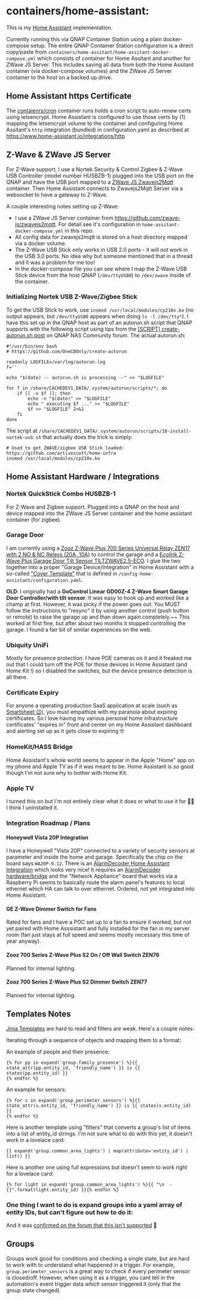 # containers/home-assistant:

This is my [Home Assistant](https://www.home-assistant.io) implementation.

Currently running this via QNAP Container Station using a plain docker-compose setup.
The entire QNAP Container Station configuration is a direct copy/paste from `containers/home-assitant/home-assitant-docker-compose.yml` which consists of container for Home Assitant and another for ZWave JS Server.
This includes saving all data from both the Home Assitant container (via docker-compose volumes) and the ZWave JS Server container to the host on a backed up drive.

## Home Assistant https Certificate

The [contaienrs/cron](../cron/README.md) container runs holds a cron script to auto-renew certs using letsencrypt. Home Assistant is configured to use those certs by (1) mapping the letsencrypt volume to the container and configuring Home Assitant's `http` integration (bundled) in configuration.yaml as described at https://www.home-assistant.io/integrations/http

## Z-Wave & ZWave JS Server

For Z-Wave support, I use a Nortek Security & Control Zigbee & Z-Wave USB Controller (model number HUSBZB-1) plugged into the USB port on the QNAP and have the USB port mapped to a [ZWave JS Zwavejs2Mqtt](https://github.com/zwave-js/zwavejs2mqtt) container. Then Home Assistant connects to Zwavejs2Mqtt Server via a websocket to have a gateway to Z-Wave.

A couple interesting notes setting up Z-Wave:

- I use a ZWave JS Server container from https://github.com/zwave-js/zwavejs2mqtt. For detail see it's configuration in `home-assitant-docker-compose.yml` in this repo.
- All config data for zwavejs2mqtt is stored on a host directory mapped via a docker volume.
- The Z-Wave USB Stick only works in USB 2.0 ports - it will _not_ work in the USB 3.0 ports. No idea why but someone mentioned that in a thread and it was a problem for me too!
- In the docker-compose file you can see where I map the Z-Wave USB Stick device from the host QNAP (`/dev/ttyUSB0`) to `/dev/zwave` inside of the container.

### Initializing Nortek USB Z-Wave/Zigbee Stick

To get the USB Stick to work, use `insmod /usr/local/modules/cp210x.ko` (no output appears, but `/dev/ttyUSB0` appears when doing `ls -l /dev/tty*`). I have this set up in the QNAP host as part of an autorun.sh script that QNAP supports with the following script using tips from the [[SCRIPT] create-autorun.sh post](https://forum.qnap.com/viewtopic.php?f=45&t=130345) on QNAP NAS Community forum. The actual autorun.sh:

```
#!/usr/bin/env bash
# https://github.com/OneCDOnly/create-autorun

readonly LOGFILE=/var/log/autorun.log
f=''

echo "$(date) -- autorun.sh is processing --" >> "$LOGFILE"

for f in /share/CACHEDEV1_DATA/.system/autorun/scripts/*; do
    if [[ -x $f ]]; then
        echo -n "$(date)" >> "$LOGFILE"
        echo " executing $f ..." >> "$LOGFILE"
        $f >> "$LOGFILE" 2>&1
    fi
done
```

The script at `/share/CACHEDEV1_DATA/.system/autorun/scripts/10-install-nortek-usb.sh` that actually does the trick is simply:

```
# Used to get ZWAVE/zigbee USB Stick loaded: https://github.com/activescott/home-infra
insmod /usr/local/modules/cp210x.ko
```

## Home Assistant Hardware / Integrations

### Nortek QuickStick Combo HUSBZB-1

For Z-Wave and Zigbee support. Plugged into a QNAP on the host and device mapped into the ZWave JS Server container and the home assistant container (for zigbee).

### Garage Door

I am currently using a [Zooz Z-Wave Plus 700 Series Universal Relay ZEN17 with 2 NO & NC Relays (20A, 10A)](https://www.thesmartesthouse.com/products/zooz-z-wave-plus-700-series-universal-relay-zen17-with-2-no-nc-relays-20a-10a) to control the garage and a [Ecolink Z-Wave Plus Garage Door Tilt Sensor TILTZWAVE2.5-ECO](https://www.thesmartesthouse.com/products/ecolink-z-wave-plus-garage-door-tilt-sensor-tiltzwave2-5-eco). I glue the two together into a proper "Garage Device/Integration" in Home Assistant with a so-called ["Cover Template"](https://www.home-assistant.io/integrations/cover.template/#garage-door) that is defined in `/config-home-assistant/configuration.yaml`.

**OLD**: I originally had a **GoControl Linear GD00Z-4 Z-Wave Smart Garage Door Controller/with tilt sensor**. It was easy to hook up and worked like a champ at first. However, it was picky if the power goes out. You MUST follow the instructions to "resync" it by using another control (push button or remote) to raise the garage up and than down again completely.~~ This worked at first fine, but after about two months it stopped controlling the garage. I found a fair bit of similar experiences on the web.

### Ubiquity UniFi

Mostly for presence protection. I have POE cameras on it and it freaked me out that I could turn off the POE for those devices in Home Assistant (and Home Kit !) so I disabled the switches, but the device presence detection is all there.

### Certificate Expiry

For anyone a operating production SaaS application at scale (such as [Smartsheet 😉](https://www.smartsheet.com/)), you must empathize with my paranoia about expiring certificates. So I love having my various personal home infrastructure certificates' "expires in" front and center on my Home Assistant dashboard and alerting set up as it gets close to expiring 🤓

### HomeKit/HASS Bridge

Home Assistant's whole world seems to appear in the Apple "Home" app on my phone and Apple TV as if it was meant to be. Home Assistant is _so_ good though I'm not sure why to bother with Home Kit.

### Apple TV

I turned this on but I'm not entirely clear what it does or what to use it for 🤷‍♂️ I think I uninstalled it.

### Integration Roadmap / Plans

#### Honeywell Vista 20P Integration

I have a Honeywell "Vista 20P" connected to a variety of security sensors at parameter and inside the home and garage. Specifically the chip on the board says `WA20P-9.12`.
There is an [AlarmDecoder Home Assistant Integration](https://www.home-assistant.io/integrations/alarmdecoder/) which looks very nice! It requires an [AlarmDecoder hardware/bridge](https://www.alarmdecoder.com/wiki/index.php/Getting_Started) and the "Network Appliance" board that works via a Raspberry Pi seems to basically route the alarm panel's features to local ethernet which HA can talk to over ethernet. Ordered, not yet integrated into Home Assistant.

#### GE Z-Wave Dimmer Switch for Fans

Rated for fans and I have a POC set up to a fan to ensure it worked, but not yet paired with Home Asssistant and fully installed for the fan in my server room (fan just stays at full speed and seems mostly necessary this time of year anyway).

#### Zooz 700 Series Z-Wave Plus S2 On / Off Wall Switch ZEN76

Planned for internal lighting.

#### Zooz 700 Series Z-Wave Plus S2 Dimmer Switch ZEN77

Planned for internal lighting.

## Templates Notes

[Jinja Templates](https://jinja.palletsprojects.com/en/latest/templates/) are hard to read and filters are weak. Here's a couple notes:

Iterating through a sequence of objects and mapping them to a format:

An example of people and their presence:

    {% for pp in expand('group.family_presence') %}{{ state_attr(pp.entity_id, 'friendly_name') }} is {{ states(pp.entity_id) }}
    {% endfor %}

An example for sensors:

    {% for s in expand('group.perimeter_sensors') %}{{ state_attr(s.entity_id, 'friendly_name') }} is {{ states(s.entity_id) }}
    {% endfor %}

Here is another template using "filters" that converts a group's list of items into a list of entity_id strings. I'm not sure what to do with this yet, it doesn't work in a lovelace card:

    {{ expand('group.common_area_lights') | map(attribute='entity_id') | list() }}

Here is another one using full expressions but doesn't seem to work right for a lovelace card:

    {% for light in expand('group.common_area_lights') %}{{ "\n  - {}".format(light.entity_id) }}{% endfor %}

### One thing I want to do is expand groups into a yaml array of entity IDs, but can't figure out how to do it:

And it was [confirmed on the forum that this isn't supported](https://community.home-assistant.io/t/how-do-expand-groups-for-lovelace-entities-card-with-jinja/349892) 🙁

## Groups

Groups work good for conditions and checking a single state, but are hard to work with to understand what happened in a trigger. For example, `group.perimeter_sensors` is a great way to check if every perimeter sensor is closed/off. However, when using it as a trigger, you cant tell in the automation's event trigger data _which_ sensor triggered it (only that the group state changed).
